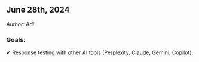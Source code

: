 ## June 28th, 2024
<em>Author: Adi</em>

### Goals:
✔ Response testing with other AI tools (Perplexity, Claude, Gemini, Copilot).
